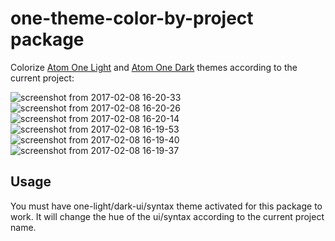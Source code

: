 # one-theme-color-by-project package

Colorize [Atom One Light](https://atom.io/themes/one-light-ui) and [Atom One Dark](https://atom.io/themes/one-dark-ui) themes according to the current project:

![screenshot from 2017-02-08 16-20-33](https://cloud.githubusercontent.com/assets/271144/22743462/8cee6d1c-ee1a-11e6-9296-4f19bbb713dc.png)
![screenshot from 2017-02-08 16-20-26](https://cloud.githubusercontent.com/assets/271144/22743463/8d04b34c-ee1a-11e6-8a8a-531b196e3a39.png)
![screenshot from 2017-02-08 16-20-14](https://cloud.githubusercontent.com/assets/271144/22743465/8d0f1dd2-ee1a-11e6-8fd6-88776431a698.png)
![screenshot from 2017-02-08 16-19-53](https://cloud.githubusercontent.com/assets/271144/22743467/8d1bb998-ee1a-11e6-8f8f-0716ef79fc49.png)
![screenshot from 2017-02-08 16-19-40](https://cloud.githubusercontent.com/assets/271144/22743464/8d0e7c42-ee1a-11e6-85f3-758445eff809.png)
![screenshot from 2017-02-08 16-19-37](https://cloud.githubusercontent.com/assets/271144/22743466/8d1085dc-ee1a-11e6-9b69-a9568972c031.png)


## Usage

You must have one-light/dark-ui/syntax theme activated for this package to work.
It will change the hue of the ui/syntax according to the current project name.
